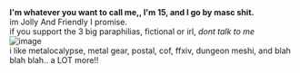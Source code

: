 # 
<br> **I'm whatever you want to call me,, I'm 15, and I go by masc shit.**
<br> im Jolly And Friendly I promise.
<br> if you support the 3 big paraphilias, fictional or irl, *dont talk to me*
<br> ![image](https://github.com/user-attachments/assets/9e618cbd-56e7-4f79-8a80-900242f36b86)
<br> i like metalocalypse, metal gear, postal, cof, ffxiv, dungeon meshi, and blah blah blah.. a LOT more!!
